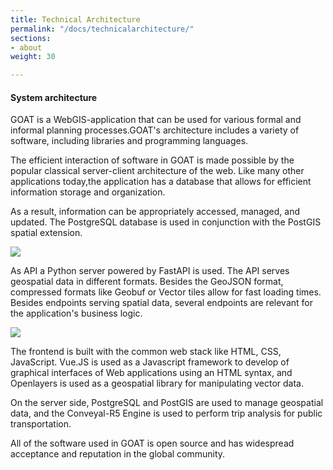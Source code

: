 ```yaml
---
title: Technical Architecture
permalink: "/docs/technicalarchitecture/"
sections:
- about
weight: 30

---
```

#### System architecture

GOAT is a WebGIS-application that can be used for various formal and informal planning processes.GOAT's architecture includes a variety of software, including libraries and programming languages.

The efficient interaction of software in GOAT is made possible by the popular classical server-client architecture of the web. Like many other applications today,the application has a database that allows for efficient information storage and organization. 

As a result, information can be appropriately accessed, managed, and updated. The PostgreSQL database is used in conjunction with the PostGIS spatial extension.



![](/images/docs/about/libraries.webp)



As API a Python server powered by FastAPI is used. The API serves geospatial data in different formats. Besides the GeoJSON format, compressed formats like Geobuf or Vector tiles allow for fast loading times. Besides endpoints serving spatial data, several endpoints are relevant for the application's business logic. 



![](/images/docs/about/server_client_arch.webp)



The frontend is built with the common web stack like HTML, CSS, JavaScript. Vue.JS is used as a Javascript framework to develop of graphical interfaces of Web applications
using an HTML syntax, and Openlayers is used as a geospatial library for manipulating vector data. 

On the server side, PostgreSQL and PostGIS are used to manage geospatial data, and the Conveyal-R5 Engine is used to perform trip analysis for public transportation.

All of the software used in GOAT is open source and has widespread acceptance and reputation in the global community.

